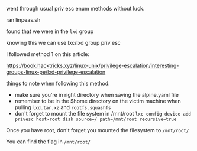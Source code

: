 went through usual priv esc enum methods without luck.

ran linpeas.sh

found that we were in the `lxd` group

knowing this we can use lxc/lxd group priv esc

I followed method 1 on this article:

https://book.hacktricks.xyz/linux-unix/privilege-escalation/interesting-groups-linux-pe/lxd-privilege-escalation

things to note when following this method:
 - make sure you're in right directory when saving the alpine.yaml file
 - remember to be in the $home directory on the victim machine when pulling `lxd.tar.xz` and `rootfs.squashfs`
 - don't forget to mount the file system in /mnt/root
 	`lxc config device add privesc host-root disk source=/ path=/mnt/root recursive=true`
	
	
Once you have root, don't forget you mounted the filesystem to `/mnt/root/`

You can find the flag in `/mnt/root/`
	
	
	